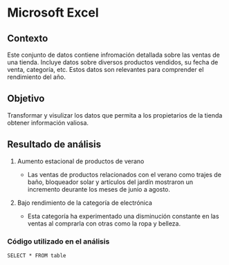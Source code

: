 # Microsoft Excel 

## Contexto 
Este conjunto de datos contiene infromación detallada sobre las ventas de una tienda. Incluye datos sobre diversos productos vendidos, su fecha de venta, categoría, etc.
Estos datos son relevantes para comprender el rendimiento del año.

## Objetivo 
Transformar y visulizar los datos que permita a los propietarios de la tienda obtener información valiosa.

## Resultado de análisis
1. Aumento estacional de productos de verano
   - Las ventas de productos relacionados con el verano como trajes de baño, bloqueador solar y artículos del jardín mostraron un incremento deurante los meses de junio a agosto.

  2. Bajo rendimiento de la categoría de electrónica
     - Esta categoría ha experimentado una disminución constante en las ventas al comprarla con otras como la ropa y belleza.

### Código utilizado en el análisis
```SELECT * FROM table```
